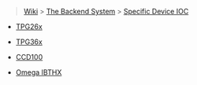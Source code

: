> [Wiki](Home) > [The Backend System](The-Backend-System) > [Specific Device IOC](Specific-Device-IOC)

* [TPG26x](TPG26x)

* [TPG36x](TPG36x)

* [CCD100](CCD100)

* [Omega IBTHX](Omega_IBTHX)